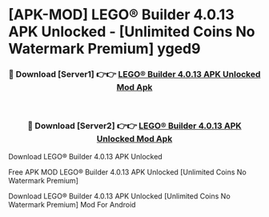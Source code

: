 # [APK-MOD] LEGO® Builder 4.0.13 APK Unlocked - [Unlimited Coins No Watermark Premium] yged9



<div align="center">
<h3>🔴 Download [Server1] 👉👉 <a href="https://momento.my/?title=LEGO®_Builder_4.0.13_APK_Unlocked">LEGO® Builder 4.0.13 APK Unlocked Mod Apk</a></h3><br>

<h3>🔴 Download [Server2] 👉👉 <a href="https://momento.my/?title=LEGO®_Builder_4.0.13_APK_Unlocked">LEGO® Builder 4.0.13 APK Unlocked Mod Apk</a></h3>
</div>



Download LEGO® Builder 4.0.13 APK Unlocked 

Free APK MOD LEGO® Builder 4.0.13 APK Unlocked [Unlimited Coins No Watermark Premium]

Download LEGO® Builder 4.0.13 APK Unlocked [Unlimited Coins No Watermark Premium] Mod For Android
